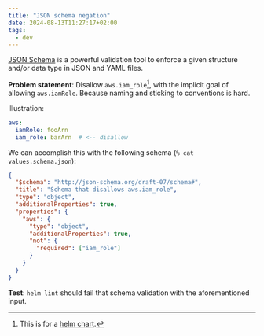 ```yaml
---
title: "JSON schema negation"
date: 2024-08-13T11:27:17+02:00
tags:
  - dev
---
```


[JSON Schema](https://json-schema.org/) is a powerful validation tool to enforce
a given structure and/or data type in JSON and YAML files.

**Problem statement**: Disallow `aws.iam_role`[^1], with the implicit goal of
allowing `aws.iamRole`. Because naming and sticking to conventions is hard.

Illustration:

```yaml
aws:
  iamRole: fooArn
  iam_role: barArn  # <-- disallow
```


We can accomplish this with the following schema (`% cat values.schema.json`):

```json
{
  "$schema": "http://json-schema.org/draft-07/schema#",
  "title": "Schema that disallows aws.iam_role",
  "type": "object",
  "additionalProperties": true,
  "properties": {
    "aws": {
      "type": "object",
      "additionalProperties": true,
      "not": {
        "required": ["iam_role"]
      }
    }
  }
}
```

**Test**: `helm lint` should fail that schema validation with the aforementioned
input.

[^1]: This is for a [helm
    chart](https://helm.sh/docs/topics/charts/#schema-files).

